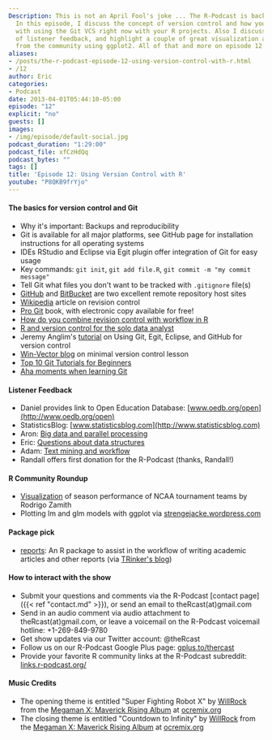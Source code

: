 ```yaml
---
Description: This is not an April Fool's joke ... The R-Podcast is back once again!
  In this episode, I discuss the concept of version control and how you can get started
  with using the Git VCS right now with your R projects. Also I discuss a big batch
  of listener feedback, and highlight a couple of great visualization applications
  from the community using ggplot2. All of that and more on episode 12 of the R-Podcast!
aliases:
- /posts/the-r-podcast-episode-12-using-version-control-with-r.html
- /12
author: Eric
categories:
- Podcast
date: 2013-04-01T05:44:10-05:00
episode: "12"
explicit: "no"
guests: []
images:
- /img/episode/default-social.jpg
podcast_duration: "1:29:00"
podcast_file: xfCzHdQq
podcast_bytes: ""
tags: []
title: 'Episode 12: Using Version Control with R'
youtube: "P8QKB9frYjo"
---
```


#### The basics for version control and Git

-   Why it's important: Backups and reproducibility
-   Git is available for all major platforms, see GitHub page for installation instructions for all operating systems
-   IDEs RStudio and Eclipse via Egit plugin offer integration of Git for easy usage
-   Key commands: `git init`, `git add file.R`, `git commit -m "my commit message"`
-   Tell Git what files you don't want to be tracked with `.gitignore` file(s)
-   [GitHub](https://github.com/) and [BitBucket](https://bitbucket.org/) are two excellent remote repository host sites
-   [Wikipedia](http://en.wikipedia.org/wiki/Revision_control) article on revision control
-   [Pro Git](http://git-scm.com/book) book, with electronic copy available for free!
-   [How do you combine revision control with workflow in R](http://stackoverflow.com/questions/2286831/how-do-you-combine-revision-control-with-workflow-for-r)
-   [R and version control for the solo data analyst](http://stackoverflow.com/questions/2712421/r-and-version-control-for-the-solo-data-analyst)
-   Jeremy Anglim's [tutorial](http://jeromyanglim.blogspot.com/2010/11/getting-started-with-git-egit-eclipse.html) on Using Git, Egit, Eclipse, and GitHub for version control
-   [Win-Vector blog](http://www.win-vector.com/blog/2012/07/minimal-version-control-lesson-use-it/) on minimal version control lesson
-   [Top 10 Git Tutorials for Beginners](http://sixrevisions.com/resources/git-tutorials-beginners/)
-   [Aha moments when learning Git](http://betterexplained.com/articles/aha-moments-when-learning-git/)

#### Listener Feedback

-   Daniel provides link to Open Education Database: [www.oedb.org/open](http://www.oedb.org/open)
-   StatisticsBlog: [www.statisticsblog.com](http://www.statisticsblog.com)
-   Aron: [Big data and parallel processing](http://pastebin.com/4SrXPgnh)
-   Eric: [Questions about data structures](http://pastebin.com/WcaWSFii)
-   Adam: [Text mining and workflow](http://pastebin.com/KrcdZNE6)
-   Randall offers first donation for the R-Podcast (thanks, Randall!)

#### R Community Roundup

-   [Visualization](http://www.rodrigozamith.com/2013/03/20/visualizing-season-performance-by-ncaa-tournament-teams/) of season performance of NCAA tournament teams by Rodrigo Zamith
-   Plotting lm and glm models with ggplot via [strengejacke.wordpress.com](http://strengejacke.wordpress.com/2013/03/22/plotting-lm-and-glm-models-with-ggplot-rstats/)

#### Package pick

-   [reports](http://cran.r-project.org/web/packages/reports/): An R package to assist in the workflow of writing academic articles and other reports (via [TRinker's blog](http://trinkerrstuff.wordpress.com/2013/03/12/reports-0-1-2-released/))

#### How to interact with the show

-   Submit your questions and comments via the R-Podcast [contact page]({{< ref "contact.md" >}}), or send an email to theRcast(at)gmail.com
-   Send in an audio comment via audio attachment to theRcast(at)gmail.com, or leave a voicemail on the R-Podcast voicemail hotline: +1-269-849-9780
-   Get show updates via our Twitter account: @theRcast
-   Follow us on our R-Podcast Google Plus page: [gplus.to/thercast](http://gplus.to/thercast)
-   Provide your favorite R community links at the R-Podcast subreddit: [links.r-podcast.org/](http://links.r-podcast.org/)

#### Music Credits

-   The opening theme is entitled "Super Fighting Robot X" by [WillRock](http://ocremix.org/artist/5043/willrock) from the [Megaman X: Maverick Rising Album](http://maverick.ocremix.org/) at [ocremix.org](http://www.ocremix.org)
-   The closing theme is entitled "Countdown to Infinity" by [WillRock](http://ocremix.org/artist/5043/willrock) from the [Megaman X: Maverick Rising Album](http://maverick.ocremix.org/) at [ocremix.org](http://www.ocremix.org)
